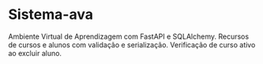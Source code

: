 # Sistema-ava
Ambiente Virtual de Aprendizagem com FastAPI e SQLAlchemy. Recursos de cursos e alunos com validação e serialização. Verificação de curso ativo ao excluir aluno.

